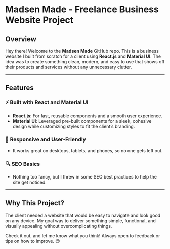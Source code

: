 # Madsen Made - Freelance Business Website Project

## Overview  

Hey there! Welcome to the **Madsen Made** GitHub repo. This is a business website I built from scratch for a client using **React.js** and **Material UI**. The idea was to create something clean, modern, and easy to use that shows off their products and services without any unnecessary clutter.  

---

## Features  

### ⚡ **Built with React and Material UI**  
- **React.js**: For fast, reusable components and a smooth user experience.  
- **Material UI**: Leveraged pre-built components for a sleek, cohesive design while customizing styles to fit the client’s branding.  

### 📱 **Responsive and User-Friendly**  
- It works great on desktops, tablets, and phones, so no one gets left out.  

### 🔍 **SEO Basics**  
- Nothing too fancy, but I threw in some SEO best practices to help the site get noticed.  

---

## Why This Project?  

The client needed a website that would be easy to navigate and look good on any device. My goal was to deliver something simple, functional, and visually appealing without overcomplicating things.  

Check it out, and let me know what you think! Always open to feedback or tips on how to improve. 😊  
